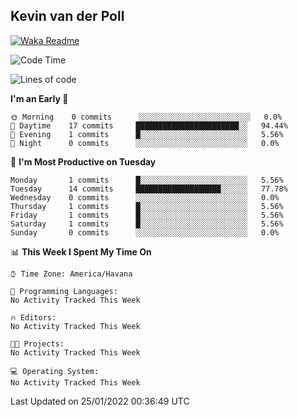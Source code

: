 ## Kevin van der Poll

[![Waka Readme](https://github.com/kaypon/kaypon/actions/workflows/main.yml/badge.svg)](https://github.com/kaypon/kaypon/actions/workflows/main.yml)


<!--START_SECTION:waka-->
![Code Time](http://img.shields.io/badge/Code%20Time-306%20hrs%2043%20mins-blue)

![Lines of code](https://img.shields.io/badge/From%20Hello%20World%20I%27ve%20Written-71%20Thousand%20lines%20of%20code-blue)

**I'm an Early 🐤** 

```text
🌞 Morning    0 commits      ░░░░░░░░░░░░░░░░░░░░░░░░░   0.0% 
🌆 Daytime    17 commits     ███████████████████████░░   94.44% 
🌃 Evening    1 commits      █░░░░░░░░░░░░░░░░░░░░░░░░   5.56% 
🌙 Night      0 commits      ░░░░░░░░░░░░░░░░░░░░░░░░░   0.0%

```
📅 **I'm Most Productive on Tuesday** 

```text
Monday       1 commits      █░░░░░░░░░░░░░░░░░░░░░░░░   5.56% 
Tuesday      14 commits     ███████████████████░░░░░░   77.78% 
Wednesday    0 commits      ░░░░░░░░░░░░░░░░░░░░░░░░░   0.0% 
Thursday     1 commits      █░░░░░░░░░░░░░░░░░░░░░░░░   5.56% 
Friday       1 commits      █░░░░░░░░░░░░░░░░░░░░░░░░   5.56% 
Saturday     1 commits      █░░░░░░░░░░░░░░░░░░░░░░░░   5.56% 
Sunday       0 commits      ░░░░░░░░░░░░░░░░░░░░░░░░░   0.0%

```


📊 **This Week I Spent My Time On** 

```text
⌚︎ Time Zone: America/Havana

💬 Programming Languages: 
No Activity Tracked This Week

🔥 Editors: 
No Activity Tracked This Week

🐱‍💻 Projects: 
No Activity Tracked This Week

💻 Operating System: 
No Activity Tracked This Week

```


 Last Updated on 25/01/2022 00:36:49 UTC
<!--END_SECTION:waka-->
